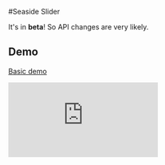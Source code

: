 #Seaside Slider

It's in **beta**! So API changes are very likely.

## Demo

[Basic demo](http://lamovo.local/demo/seaside-slider/examples/basic/index)

![](http://qrcode.kaywa.com/img.php?s=6&d=http%3A%2F%2Flamovo.local%2Fdemo%2Fseaside-slider%2Fexamples%2Fbasic%2Findex)